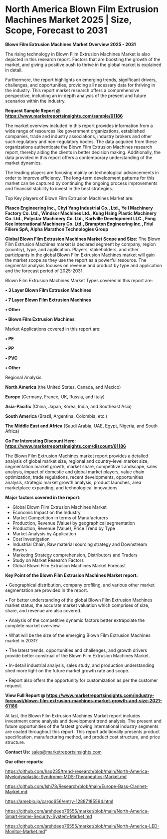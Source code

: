 # North America Blown Film Extrusion Machines Market 2025 | Size, Scope, Forecast to 2031

<Strong> Blown Film Extrusion Machines Market Overview 2025 - 2031</strong>

The rising technology in Blown Film Extrusion Machines Market is also depicted in this research report. Factors that are boosting the growth of the market, and giving a positive push to thrive in the global market is explained in detail.

Furthermore, the report highlights on emerging trends, significant drivers, challenges, and opportunities, providing all necessary data for thriving in the industry. This report market research offers a comprehensive perspective, including an in-depth analysis of the present and future scenarios within the industry.

<strong>Request Sample Report @ <a href=https://www.marketreportsinsights.com/sample/61186>https://www.marketreportsinsights.com/sample/61186</a></strong>

The market overview included in this report provides information from a wide range of resources like government organizations, established companies, trade and industry associations, industry brokers and other such regulatory and non-regulatory bodies. The data acquired from these organizations authenticate the Blown Film Extrusion Machines research report, thereby aiding the clients in better decision making. Additionally, the data provided in this report offers a contemporary understanding of the market dynamics.

The leading players are focusing mainly on technological advancements in order to improve efficiency. The long-term development patterns for this market can be captured by continuing the ongoing process improvements and financial stability to invest in the best strategies.

Top Key players of Blown Film Extrusion Machines Market are:

<strong>Plasco Engineering Inc., Chyi Yang Industrial Co., Ltd., Ye I Machinery Factory Co. Ltd., Windsor Machines Ltd., Kung Hsing Plastic Machinery Co. Ltd., Polystar Machinery Co. Ltd., Karlville Development LLC., Fong Kee International Machinery Co. Ltd., Brampton Engineering Inc., Friul Filiere SpA, Alpha Marathon Technologies Group</strong>

<strong><b>Global Blown Film Extrusion Machines Market Scope and Size:</b></strong>
The Blown Film Extrusion Machines market is declared segment by company, region (country), type, and application. Players, stakeholders, and other participants in the global Blown Film Extrusion Machines market will gain the market scope as they use the report as a powerful resource. The segmental analysis focuses on revenue and product by type and application and the forecast period of 2025-2031.

Blown Film Extrusion Machines Market Types covered in this report are:

<strong>• 3 Layer Blown Film Extrusion Machines

• 7 Layer Blown Film Extrusion Machines

• Other

• Blown Film Extrusion Machines</strong>

Market Applications covered in this report are:

<strong>• PE

• PP

• PVC

• Other</strong> 

Regional Analysis

<strong>North America</strong> (the United States, Canada, and Mexico)

<strong>Europe</strong> (Germany, France, UK, Russia, and Italy)

<strong>Asia-Pacific</strong> (China, Japan, Korea, India, and Southeast Asia)

<strong>South America</strong> (Brazil, Argentina, Colombia, etc.)

<strong>The Middle East and Africa</strong> (Saudi Arabia, UAE, Egypt, Nigeria, and South Africa)

<strong>Go For Interesting Discount Here: <a href=https://www.marketreportsinsights.com/discount/61186>https://www.marketreportsinsights.com/discount/61186</a></strong>

The Blown Film Extrusion Machines market report provides a detailed analysis of global market size, regional and country-level market size, segmentation market growth, market share, competitive Landscape, sales analysis, impact of domestic and global market players, value chain optimization, trade regulations, recent developments, opportunities analysis, strategic market growth analysis, product launches, area marketplace expanding, and technological innovations.

<strong><b>Major factors covered in the report:</b></strong>
<ul>
  <li>Global Blown Film Extrusion Machines Market </li>
  <li>Economic Impact on the Industry</li>
  <li>Market Competition in terms of Manufacturers</li>
  <li>Production, Revenue (Value) by geographical segmentation</li>
  <li>Production, Revenue (Value), Price Trend by Type</li>
  <li>Market Analysis by Application</li>
  <li>Cost Investigation</li>
  <li>Industrial Chain, Raw material sourcing strategy and Downstream Buyers</li>
  <li>Marketing Strategy comprehension, Distributors and Traders</li>
  <li>Study on Market Research Factors</li>
  <li>Global Blown Film Extrusion Machines Market Forecast</li>
</ul>

<strong><b>Key Point of the Blown Film Extrusion Machines Market report:</b></strong>

• Geographical distribution, company profiling, and various other market segmentation are provided in the report.

• For better understanding of the global Blown Film Extrusion Machines market status, the accurate market valuation which comprises of size, share, and revenue are also covered.

• Analysis of the competitive dynamic factors better extrapolate the complete market overview

• What will be the size of the emerging Blown Film Extrusion Machines market in 2031?

• The latest trends, opportunities and challenges, and growth drivers provide better construal of the Blown Film Extrusion Machines Market.

• In-detail industrial analysis, sales study, and production understanding shed more light on the future market growth rate and scope.

• Report also offers the opportunity for customization as per the customer request.

<strong><b>View Full Report @ <a href=https://www.marketreportsinsights.com/industry-forecast/blown-film-extrusion-machines-market-growth-and-size-2021-61186>https://www.marketreportsinsights.com/industry-forecast/blown-film-extrusion-machines-market-growth-and-size-2021-61186</a></b></strong>


At last, the Blown Film Extrusion Machines Market report includes investment come analysis and development trend analysis. The present and future opportunities of the fastest growing international industry segments are coated throughout this report. This report additionally presents product specification, manufacturing method, and product cost structure, and price structure.

<strong>Contact Us:</strong>
sales@marketreportsinsights.com

<strong>Our other reports:</strong>

<a href=https://github.com/haq235/trend-research/blob/main/North-America-Myelodysplastic-Syndrome-MDS-Therapeutics-Market.md>https://github.com/haq235/trend-research/blob/main/North-America-Myelodysplastic-Syndrome-MDS-Therapeutics-Market.md</a>

<a href=https://github.com/Ishi78/Research/blob/main/Europe-Bass-Clarinet-Market.md>https://github.com/Ishi78/Research/blob/main/Europe-Bass-Clarinet-Market.md</a>

<a href=https://ameblo.jp/cargo656/entry-12887185594.html>https://ameblo.jp/cargo656/entry-12887185594.html</a>

<a href=https://github.com/arshdeep76555/market/blob/main/North-America-Smart-Home-Security-System-Market.md>https://github.com/arshdeep76555/market/blob/main/North-America-Smart-Home-Security-System-Market.md</a>

<a href=https://github.com/arshdeep76555/market/blob/main/North-America-LED-Monitor-Market.md>https://github.com/arshdeep76555/market/blob/main/North-America-LED-Monitor-Market.md</a>"
